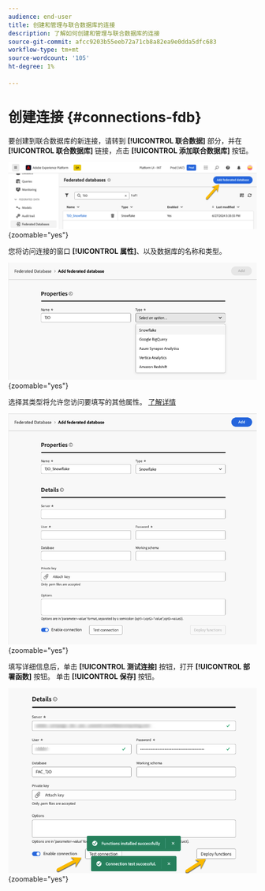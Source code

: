 ```yaml
---
audience: end-user
title: 创建和管理与联合数据库的连接
description: 了解如何创建和管理与联合数据库的连接
source-git-commit: afcc9203b55eeb72a71cb8a82ea9e0dda5dfc683
workflow-type: tm+mt
source-wordcount: '105'
ht-degree: 1%

---
```


# 创建连接 {#connections-fdb}

要创建到联合数据库的新连接，请转到 **[!UICONTROL 联合数据]** 部分，并在 **[!UICONTROL 联合数据库]** 链接，点击 **[!UICONTROL 添加联合数据库]** 按钮。

![](assets/connections_list.png){zoomable="yes"}

您将访问连接的窗口 **[!UICONTROL 属性]**、以及数据库的名称和类型。

![](assets/connections_name.png){zoomable="yes"}

选择其类型将允许您访问要填写的其他属性。 [了解详情](federated-db.md)

![](assets/connections_details.png){zoomable="yes"}

填写详细信息后，单击 **[!UICONTROL 测试连接]** 按钮，打开 **[!UICONTROL 部署函数]** 按钮。
单击 **[!UICONTROL 保存]** 按钮。

![](assets/connections_testdeploy.png){zoomable="yes"}
